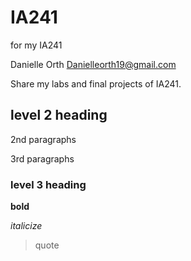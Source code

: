 # IA241
for my IA241

Danielle Orth
Danielleorth19@gmail.com

Share my labs and final projects of IA241.

## level 2 heading

2nd paragraphs 

3rd paragraphs

### level 3 heading

**bold**

*italicize*

> quote
